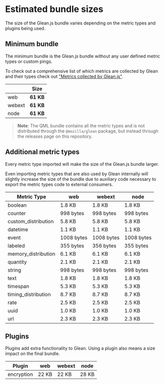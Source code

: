 # Estimated bundle sizes

The size of the Glean.js bundle varies depending on the metric types and plugins being used.

## Minimum bundle

The minimum bundle is the Glean.js bundle without any user defined metric types or custom pings.

To check out a comprehensive list of which metrics are collected by Glean and their types check out
["Metrics collected by Glean.js"](https://github.com/mozilla/glean.js/blob/main/docs/reference/metrics.md).

<!-- ! -->
|| Size |
|--|--|
|web|**61 KB**|
|webext|**61 KB**|
|node|**61 KB**|
<!-- ! -->

> **Note**: The QML bundle contains all the metric types and is not distributed through the
> `@mozilla/glean` package, but instead through the releases page on this repository.

## Additional metric types

Every metric type imported will make the size of the Glean.js bundle larger.

Even importing metric types that are also used by Glean internally will slightly increase
the size of the bundle due to auxiliary code necessary to export the metric types code
to external consumers.

<!-- ! -->
|Metric Type| web|webext|node|
|--|--|--|--|
|boolean|1.8 KB |1.8 KB |1.8 KB |
|counter|998 bytes |998 bytes |998 bytes |
|custom_distribution|5.8 KB |5.8 KB |5.8 KB |
|datetime|1.1 KB |1.1 KB |1.1 KB |
|event|1008 bytes |1008 bytes |1008 bytes |
|labeled|355 bytes |356 bytes |355 bytes |
|memory_distribution|6.1 KB |6.1 KB |6.1 KB |
|quantity|2.1 KB |2.1 KB |2.1 KB |
|string|998 bytes |998 bytes |998 bytes |
|text|1.8 KB |1.8 KB |1.8 KB |
|timespan|5.3 KB |5.3 KB |5.3 KB |
|timing_distribution|8.7 KB |8.7 KB |8.7 KB |
|rate|2.5 KB |2.5 KB |2.5 KB |
|uuid|1.0 KB |1.0 KB |1.0 KB |
|url|2.3 KB |2.3 KB |2.3 KB |
<!-- ! -->

## Plugins

Plugins add extra functionality to Glean.
Using a plugin also means a size impact on the final bundle.

<!-- ! -->
|Plugin| web|webext|node|
|--|--|--|--|
|encryption|22 KB |22 KB |28 KB |
<!-- ! -->
